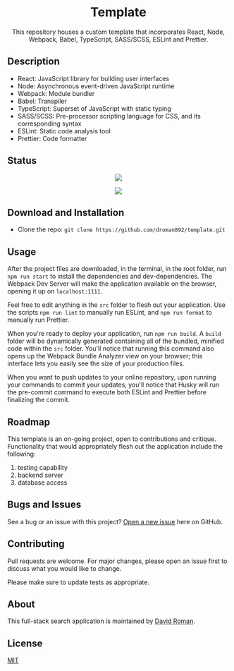 <h1 align="center">Template</h1>

<p align="center"> This repository houses a custom template that incorporates React, Node, Webpack, Babel, TypeScript, SASS/SCSS, ESLint and Prettier. </p>  

## Description

- React: JavaScript library for building user interfaces
- Node: Asynchronous event-driven JavaScript runtime
- Webpack: Module bundler
- Babel: Transpiler
- TypeScript: Superset of JavaScript with static typing
- SASS/SCSS: Pre-processor scripting language for CSS, and its corresponding syntax 
- ESLint: Static code analysis tool
- Prettier: Code formatter

## Status

<p align="center"> <img src="https://img.shields.io/github/languages/count/droman892/typed-searcher" /> </p>

<p align="center"> <img src="https://img.shields.io/github/repo-size/droman892/typed-searcher" /> </p>

## Download and Installation

- Clone the repo: `git clone https://github.com/droman892/template.git` 
## Usage

After the project files are downloaded, in the terminal, in the root folder, run `npm run start` to install the dependencies and dev-dependencies.  The Webpack Dev Server will make the application available on the browser, opening it up on `localhost:1111`.

Feel free to edit anything in the `src` folder to flesh out your application.  Use the scripts `npm run lint` to manually run ESLint, and   `npm run format` to manually run Prettier.

When you're ready to deploy your application, run `npm run build`.  A `build` folder will be dynamically generated containing all of the bundled, minified code within the `src` folder.  You'll notice that running this command also opens up the Webpack Bundle Analyzer view on your browser; this interface lets you easily see the size of your production files.

When you want to push updates to your online repository, upon running your commands to commit your updates, you'll notice that Husky will run the pre-commit command to execute both ESLint and Prettier before finalizing the commit.

## Roadmap

This template is an on-going project, open to contributions and critique.  Functionality that would appropriately flesh out the application include the following:
1) testing capability
2) backend server
3) database access

## Bugs and Issues

See a bug or an issue with this project? [Open a new issue](https://github.com/droman892/template/issues) here on GitHub.

## Contributing
Pull requests are welcome. For major changes, please open an issue first to discuss what you would like to change.

Please make sure to update tests as appropriate.

## About

This full-stack search application is maintained by [David Roman](https://www.linkedin.com/in/david-roman-front-end-engineer/).

## License

[MIT](https://choosealicense.com/licenses/mit/)